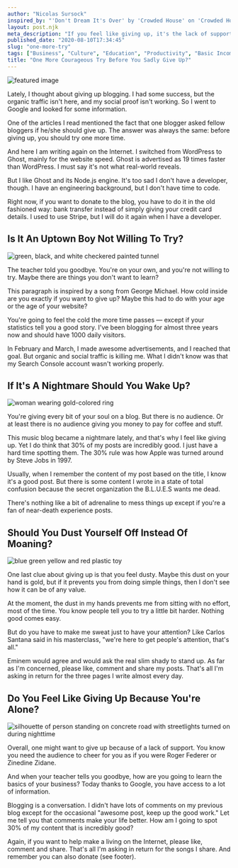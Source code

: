 ```yaml
---
author: "Nicolas Sursock"
inspired_by: "'Don't Dream It's Over' by 'Crowded House' on 'Crowded House'"
layout: post.njk
meta_description: "If you feel like giving up, it's the lack of support. Or maybe a teacher told you goodbye. But now information is on the Internet. One more try, why not?"
published_date: "2020-08-10T17:34:45"
slug: "one-more-try"
tags: ["Business", "Culture", "Education", "Productivity", "Basic Income"]
title: "One More Courageous Try Before You Sadly Give Up?"
---
```


![featured image](https://images.unsplash.com/photo-1562515327-0595b703ad79?ixlib=rb-1.2.1&ixid=MnwxMjA3fDB8MHxwaG90by1wYWdlfHx8fGVufDB8fHx8&auto=format&fit=crop)

Lately, I thought about giving up blogging. I had some success, but the organic traffic isn't here, and my social proof isn't working. So I went to Google and looked for some information.

One of the articles I read mentioned the fact that one blogger asked fellow bloggers if he/she should give up. The answer was always the same: before giving up, you should try one more time.

And here I am writing again on the Internet. I switched from WordPress to Ghost, mainly for the website speed. Ghost is advertised as 19 times faster than WordPress. I must say it's not what real-world reveals.

But I like Ghost and its Node.js engine. It's too sad I don't have a developer, though. I have an engineering background, but I don't have time to code.

Right now, if you want to donate to the blog, you have to do it in the old fashioned way: bank transfer instead of simply giving your credit card details. I used to use Stripe, but I will do it again when I have a developer.

## Is It An Uptown Boy Not Willing To Try?

![green, black, and white checkered painted tunnel](https://images.unsplash.com/photo-1517415891497-107f20c3920d?ixlib=rb-1.2.1&ixid=MnwxMjA3fDB8MHxwaG90by1wYWdlfHx8fGVufDB8fHx8&auto=format&fit=crop&q=80&w=800&h=600)

The teacher told you goodbye. You're on your own, and you're not willing to try. Maybe there are things you don't want to learn?

This paragraph is inspired by a song from George Michael. How cold inside are you exactly if you want to give up? Maybe this had to do with your age or the age of your website?

You're going to feel the cold the more time passes — except if your statistics tell you a good story. I've been blogging for almost three years now and should have 1000 daily visitors.

In February and March, I made awesome advertisements, and I reached that goal. But organic and social traffic is killing me. What I didn't know was that my Search Console account wasn't working properly.

## If It's A Nightmare Should You Wake Up?

![woman wearing gold-colored ring](https://images.unsplash.com/photo-1579221369575-afa08fa04246?ixlib=rb-1.2.1&ixid=MnwxMjA3fDB8MHxwaG90by1wYWdlfHx8fGVufDB8fHx8&auto=format&fit=crop&q=80&w=800&h=600)

You're giving every bit of your soul on a blog. But there is no audience. Or at least there is no audience giving you money to pay for coffee and stuff.

This music blog became a nightmare lately, and that's why I feel like giving up. Yet I do think that 30% of my posts are incredibly good. I just have a hard time spotting them. The 30% rule was how Apple was turned around by Steve Jobs in 1997.

Usually, when I remember the content of my post based on the title, I know it's a good post. But there is some content I wrote in a state of total confusion because the secret organization the B.L.U.E.S wants me dead.

There's nothing like a bit of adrenaline to mess things up except if you're a fan of near-death experience posts.

## Should You Dust Yourself Off Instead Of Moaning?

![blue green yellow and red plastic toy](https://images.unsplash.com/photo-1617173296245-13e9fc0b68fd?ixlib=rb-1.2.1&ixid=MnwxMjA3fDB8MHxwaG90by1wYWdlfHx8fGVufDB8fHx8&auto=format&fit=crop&q=80&w=800&h=600)

One last clue about giving up is that you feel dusty. Maybe this dust on your hand is gold, but if it prevents you from doing simple things, then I don't see how it can be of any value.

At the moment, the dust in my hands prevents me from sitting with no effort, most of the time. You know people tell you to try a little bit harder. Nothing good comes easy.

But do you have to make me sweat just to have your attention? Like Carlos Santana said in his masterclass, "we're here to get people's attention, that's all."

Eminem would agree and would ask the real slim shady to stand up. As far as I'm concerned, please like, comment and share my posts. That's all I'm asking in return for the three pages I write almost every day.

## Do You Feel Like Giving Up Because You're Alone?

![silhouette of person standing on concrete road with streetlights turned on during nighttime](https://images.unsplash.com/photo-1519238425857-d6922ed3d613?ixlib=rb-1.2.1&ixid=MnwxMjA3fDB8MHxwaG90by1wYWdlfHx8fGVufDB8fHx8&auto=format&fit=crop&q=80&w=800&h=600)

Overall, one might want to give up because of a lack of support. You know you need the audience to cheer for you as if you were Roger Federer or Zinedine Zidane.

And when your teacher tells you goodbye, how are you going to learn the basics of your business? Today thanks to Google, you have access to a lot of information.

Blogging is a conversation. I didn't have lots of comments on my previous blog except for the occasional "awesome post, keep up the good work." Let me tell you that comments make your life better. How am I going to spot 30% of my content that is incredibly good?

Again, if you want to help make a living on the Internet, please like, comment and share. That's all I'm asking in return for the songs I share. And remember you can also donate (see footer). 